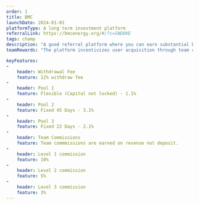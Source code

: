 ```yaml
---
order: 1
title: BMC
launchDate: 2024-01-01
platformType: A long term investment platform
referralLink: https://bmcenergy.org/#/?c=SND8KE
tags: champ
description: "A good referral platform where you can earn substantial bonuses with a minimum deposit of just 10 USDT. Start earning daily rewards automatically."
teamRewards: "The platform incentivizes user acquisition through team commissions and referral rewards. Details available on the official website."

keyFeatures:
-
    header: Withdrawal Fee
    feature: 12% withdraw fee
-
    header: Pool 1
    feature: Flexible (Capital not locked) - 1.1%
-
    header: Pool 2
    feature: Fixed 45 Days - 3.1%
-
    header: Pool 3
    feature: Fixed 22 Days - 2.1%
-
    header: Team Commissions
    feature: Team commmissions are earned on revenue not deposit.
-
    header: Level 1 commission
    feature: 10%
-
    header: Level 2 commission
    feature: 5%
-
    header: Level 3 commission
    feature: 3%
---
```

